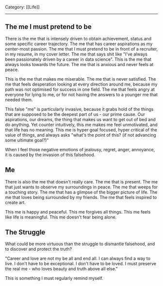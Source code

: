 Category: [[Life]]
___
## The me I must pretend to be 
There is the me that is intensely driven to obtain achievement, status and some specific career trajectory. The me that has career aspirations as my center-most passion. The me that I must pretend to be in front of a recruiter, in my resume, in my cover letter. The me that says shit like "I've always been passionately driven by a career in data science". This is the me that always looks towards the future. The me that is anxious and never feels at peace. 

This is the me that makes me miserable. The me that is never satisfied. The me that feels desperation looking at every direction around me, because my path was not optimised for success in one field. The me that feels angry at everyone for lying to me, or for not having the answers to a younger me that needed them. 

This false "me" is particularly invasive, because it grabs hold of the things that are supposed to be the deepest part of us - our prime cause. Our aspirations, our dreams, the thing that makes us want to get out of bed and do anything. Yet counter intuitively, this me makes me feel unmotivated, and that life has no meaning. This me is hyper goal focused, hyper critical of the value of things, and always asks "what's the point of this? (if not advancing some ultimate goal?)"

When I feel those negative emotions of jealousy, regret, anger, annoyance, it is caused by the invasion of this falsehood. 
## Me
There is also the me that doesn't really care. The me that is present. The me that just wants to observe my surroundings in peace. The me that weeps for a touching story. The me that has a glimpse of the bigger picture of life. The me that loves being surrounded by my friends. The me that feels inspired to create art. 

This me is happy and peaceful. This me forgives all things. This me feels like life is meaningful. This me doesn't fear being alone. 
## The Struggle 
What could be more virtuous than the struggle to dismantle falsehood, and to discover and protect the truth? 

"Career and love are not my be all and end all. I can always find a way to live. I don't have to be exceptional. I don't have to be loved. I must preserve the real me - who loves beauty and truth above all else."

This is something I must regularly remind myself. 